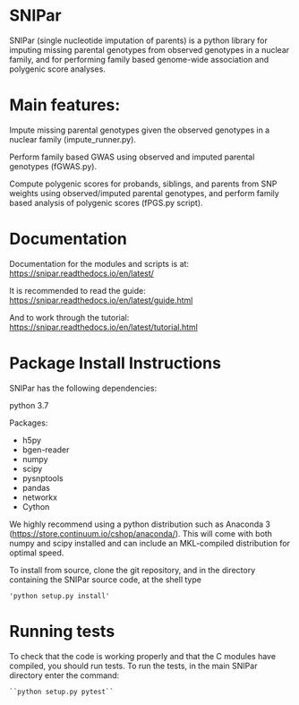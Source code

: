 # SNIPar

SNIPar (single nucleotide imputation of parents) is a python library for imputing missing parental genotypes from observed genotypes in a nuclear family, and for performing
family based genome-wide association and polygenic score analyses. 

# Main features:

Impute missing parental genotypes given the observed genotypes in a nuclear family (impute_runner.py).

Perform family based GWAS using observed and imputed parental genotypes (fGWAS.py). 

Compute polygenic scores for probands, siblings, and parents from SNP weights using observed/imputed parental genotypes, and perform family
 based analysis of polygenic scores (fPGS.py script). 

# Documentation

Documentation for the modules and scripts is at: https://snipar.readthedocs.io/en/latest/

It is recommended to read the guide: https://snipar.readthedocs.io/en/latest/guide.html

And to work through the tutorial: https://snipar.readthedocs.io/en/latest/tutorial.html

# Package Install Instructions

SNIPar has the following dependencies:

python 3.7

Packages:

- h5py
- bgen-reader
- numpy
- scipy
- pysnptools
- pandas
- networkx
- Cython

We highly recommend using a python distribution such as Anaconda 3 (https://store.continuum.io/cshop/anaconda/).
This will come with both numpy and scipy installed and can include an MKL-compiled distribution
for optimal speed.

To install from source, clone the git repository, and in the directory
containing the SNIPar source code, at the shell type

    'python setup.py install'

# Running tests

To check that the code is working properly and that the C modules have compiled, you should
run tests. To run the tests, in the main SNIPar directory enter the command:

    ``python setup.py pytest``
